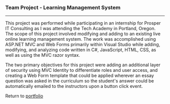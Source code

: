 ### Team Project - Learning Management System
***

This project was performed while participating in an internship for Prosper IT Consulting as I was attending the Tech Academy in Portland, Oregon.  The scope of this project involved modifying and adding to an existing live online learning management system.  The work was accomplished using ASP.NET MVC and Web Forms primarily within Visual Studio while adding, modifying, and analyzing code written in C#, JavaScript, HTML, CSS, as well as using the MVC razor syntax.

The two primary objectives for this project were adding an additional layer of security using MVC Identity to differentiate roles and user access, and creating a Web Form template that could be applied wherever an essay question was asked in the curriculum so the student's answer could be automatically emailed to the instructors upon a button click event.

Return to [portfolio](../gordonmannen/Portfolio)














































































































































































































































































































































































































































































































































































































































































































































































































































































































































































































































































































































 










